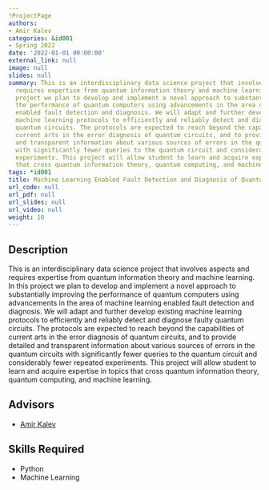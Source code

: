 ```yaml
---
!ProjectPage
authors:
- Amir Kalev
categories: &id001
- Spring 2022
date: '2022-01-01 00:00:00'
external_link: null
image: null
slides: null
summary: This is an interdisciplinary data science project that involves aspects and
  requires expertise from quantum information theory and machine learning. In this
  project we plan to develop and implement a novel approach to substantially improving
  the performance of quantum computers using advancements in the area of machine learning
  enabled fault detection and diagnosis. We will adapt and further develop existing
  machine learning protocols to efficiently and reliably detect and diagnose faulty
  quantum circuits. The protocols are expected to reach beyond the capabilities of
  current arts in the error diagnosis of quantum circuits, and to provide detailed
  and transparent information about various sources of errors in the quantum circuits
  with significantly fewer queries to the quantum circuit and considerably fewer repeated
  experiments. This project will allow student to learn and acquire expertise in topics
  that cross quantum information theory, quantum computing, and machine learning.
tags: *id001
title: Machine Learning Enabled Fault Detection and Diagnosis of Quantum Circuits
url_code: null
url_pdf: null
url_slides: null
url_video: null
weight: 10
---
```

## Description

This is an interdisciplinary data science project that involves aspects and requires expertise from quantum information theory and machine learning. In this project we plan to develop and implement a novel approach to substantially improving the performance of quantum computers using advancements in the area of machine learning enabled fault detection and diagnosis. We will adapt and further develop existing machine learning protocols to efficiently and reliably detect and diagnose faulty quantum circuits. The protocols are expected to reach beyond the capabilities of current arts in the error diagnosis of quantum circuits, and to provide detailed and transparent information about various sources of errors in the quantum circuits with significantly fewer queries to the quantum circuit and considerably fewer repeated experiments. This project will allow student to learn and acquire expertise in topics that cross quantum information theory, quantum computing, and machine learning.




## Advisors

* [Amir Kalev](../../../author/amir-kalev)

## Skills Required


* Python
* Machine Learning